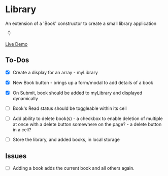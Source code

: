 # Library
 An extension of a 'Book' constructor to create a small library application
 
     👇
     
 [Live Demo](https://christhinkful.github.io/Library/)
 
## To-Dos

- [x] Create a display for an array - myLibrary
- [x] New Book button - brings up a form/modal to add details of a book
- [x] On Submit, book should be added to myLibrary and displayed dynamically
- [ ] Book's Read status should be toggleable within its cell
- [ ] Add ability to delete book(s)
        - a checkbox to enable deletion of multiple at once with a delete button somewhere on the page?
        - a delete button in a cell?
- [ ] Store the library, and added books, in local storage


## Issues

- [ ] Adding a book adds the current book and all others again.
